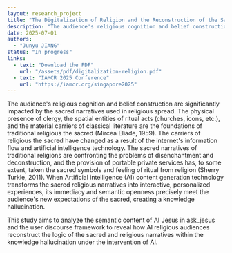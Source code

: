 ```yaml
---
layout: research_project
title: "The Digitalization of Religion and the Reconstruction of the Sanctity - A Discourse Analysis Based on the ask_jesus Livestream"
description: "The audience's religious cognition and belief construction are significantly impacted by the sacred narratives used in religious spread. The physical presence of clergy, the spatial entities of ritual acts (churches, icons, etc.), and the material carriers of classical literature are the foundations of traditional religious the sacred (Mircea Eliade, 1959)."
date: 2025-07-01
authors: 
  - "Junyu JIANG"
status: "In progress"
links:
  - text: "Download the PDF"
    url: "/assets/pdf/digitalization-religion.pdf"
  - text: "IAMCR 2025 Conference"
    url: "https://iamcr.org/singapore2025"
---
```


<div class="abstract-content">
    <p>
        The audience's religious cognition and belief construction are significantly impacted by the sacred narratives used in religious spread. The physical presence of clergy, the spatial entities of ritual acts (churches, icons, etc.), and the material carriers of classical literature are the foundations of traditional religious the sacred (Mircea Eliade, 1959). The carriers of religious the sacred have changed as a result of the internet's information flow and artificial intelligence technology. The sacred narratives of traditional religions are confronting the problems of disenchantment and deconstruction, and the provision of portable private services has, to some extent, taken the sacred symbols and feeling of ritual from religion (Sherry Turkle, 2011). When Artificial intelligence (AI) content generation technology transforms the sacred religious narratives into interactive, personalized experiences, its immediacy and semantic openness precisely meet the audience's new expectations of the sacred, creating a knowledge hallucination.
    </p>
    <p>
        This study aims to analyze the semantic content of AI Jesus in ask_jesus and the user discourse framework to reveal how AI religious audiences reconstruct the logic of the sacred and religious narratives within the knowledge hallucination under the intervention of AI.
    </p>
</div>